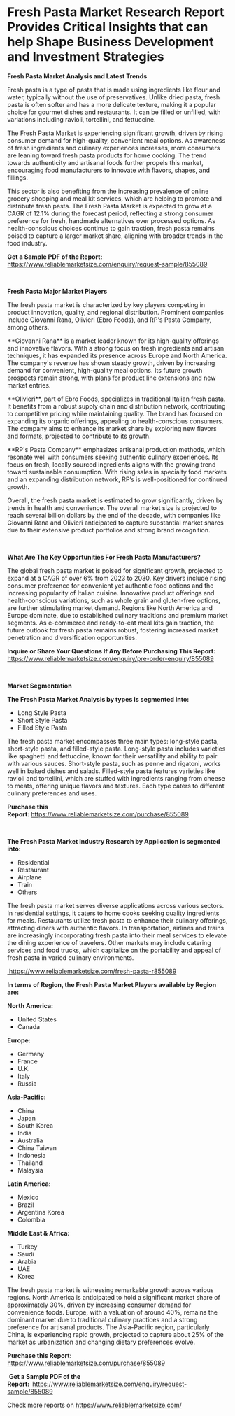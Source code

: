 <p><h1>Fresh Pasta Market Research Report Provides Critical Insights that can help Shape Business Development and Investment Strategies</h1></p><p><strong>Fresh Pasta Market Analysis and Latest Trends</strong></p>
<p><p>Fresh pasta is a type of pasta that is made using ingredients like flour and water, typically without the use of preservatives. Unlike dried pasta, fresh pasta is often softer and has a more delicate texture, making it a popular choice for gourmet dishes and restaurants. It can be filled or unfilled, with variations including ravioli, tortellini, and fettuccine.</p><p>The Fresh Pasta Market is experiencing significant growth, driven by rising consumer demand for high-quality, convenient meal options. As awareness of fresh ingredients and culinary experiences increases, more consumers are leaning toward fresh pasta products for home cooking. The trend towards authenticity and artisanal foods further propels this market, encouraging food manufacturers to innovate with flavors, shapes, and fillings.</p><p>This sector is also benefiting from the increasing prevalence of online grocery shopping and meal kit services, which are helping to promote and distribute fresh pasta. The Fresh Pasta Market is expected to grow at a CAGR of 12.1% during the forecast period, reflecting a strong consumer preference for fresh, handmade alternatives over processed options. As health-conscious choices continue to gain traction, fresh pasta remains poised to capture a larger market share, aligning with broader trends in the food industry.</p></p>
<p><strong>Get a Sample PDF of the Report:&nbsp;</strong> <a href="https://www.reliablemarketsize.com/enquiry/request-sample/855089?utm_campaign=2334&utm_medium=2&utm_source=Github&utm_content=ia&utm_term=07042025&utm_id=fresh-pasta">https://www.reliablemarketsize.com/enquiry/request-sample/855089</a></p>
<p>&nbsp;</p>
<p><strong>Fresh Pasta Major Market Players</strong></p>
<p><p>The fresh pasta market is characterized by key players competing in product innovation, quality, and regional distribution. Prominent companies include Giovanni Rana, Olivieri (Ebro Foods), and RP's Pasta Company, among others.</p><p>**Giovanni Rana** is a market leader known for its high-quality offerings and innovative flavors. With a strong focus on fresh ingredients and artisan techniques, it has expanded its presence across Europe and North America. The company's revenue has shown steady growth, driven by increasing demand for convenient, high-quality meal options. Its future growth prospects remain strong, with plans for product line extensions and new market entries.</p><p>**Olivieri**, part of Ebro Foods, specializes in traditional Italian fresh pasta. It benefits from a robust supply chain and distribution network, contributing to competitive pricing while maintaining quality. The brand has focused on expanding its organic offerings, appealing to health-conscious consumers. The company aims to enhance its market share by exploring new flavors and formats, projected to contribute to its growth.</p><p>**RP's Pasta Company** emphasizes artisanal production methods, which resonate well with consumers seeking authentic culinary experiences. Its focus on fresh, locally sourced ingredients aligns with the growing trend toward sustainable consumption. With rising sales in specialty food markets and an expanding distribution network, RP’s is well-positioned for continued growth.</p><p>Overall, the fresh pasta market is estimated to grow significantly, driven by trends in health and convenience. The overall market size is projected to reach several billion dollars by the end of the decade, with companies like Giovanni Rana and Olivieri anticipated to capture substantial market shares due to their extensive product portfolios and strong brand recognition.</p></p>
<p>&nbsp;</p>
<p><strong>What Are The Key Opportunities For Fresh Pasta Manufacturers?</strong></p>
<p><p>The global fresh pasta market is poised for significant growth, projected to expand at a CAGR of over 6% from 2023 to 2030. Key drivers include rising consumer preference for convenient yet authentic food options and the increasing popularity of Italian cuisine. Innovative product offerings and health-conscious variations, such as whole grain and gluten-free options, are further stimulating market demand. Regions like North America and Europe dominate, due to established culinary traditions and premium market segments. As e-commerce and ready-to-eat meal kits gain traction, the future outlook for fresh pasta remains robust, fostering increased market penetration and diversification opportunities.</p></p>
<p><strong>Inquire or Share Your Questions If Any Before Purchasing This Report:</strong> <a href="https://www.reliablemarketsize.com/enquiry/pre-order-enquiry/855089?utm_campaign=2334&utm_medium=2&utm_source=Github&utm_content=ia&utm_term=07042025&utm_id=fresh-pasta">https://www.reliablemarketsize.com/enquiry/pre-order-enquiry/855089</a></p>
<p>&nbsp;</p>
<p><strong>Market Segmentation</strong></p>
<p><strong>The Fresh Pasta Market Analysis by types is segmented into:</strong></p>
<p><ul><li>Long Style Pasta</li><li>Short Style Pasta</li><li>Filled Style Pasta</li></ul></p>
<p><p>The fresh pasta market encompasses three main types: long-style pasta, short-style pasta, and filled-style pasta. Long-style pasta includes varieties like spaghetti and fettuccine, known for their versatility and ability to pair with various sauces. Short-style pasta, such as penne and rigatoni, works well in baked dishes and salads. Filled-style pasta features varieties like ravioli and tortellini, which are stuffed with ingredients ranging from cheese to meats, offering unique flavors and textures. Each type caters to different culinary preferences and uses.</p></p>
<p><strong>Purchase this Report:&nbsp;</strong><a href="https://www.reliablemarketsize.com/purchase/855089?utm_campaign=2334&utm_medium=2&utm_source=Github&utm_content=ia&utm_term=07042025&utm_id=fresh-pasta">https://www.reliablemarketsize.com/purchase/855089</a></p>
<p>&nbsp;</p>
<p><strong>The Fresh Pasta Market Industry Research by Application is segmented into:</strong></p>
<p><ul><li>Residential</li><li>Restaurant</li><li>Airplane</li><li>Train</li><li>Others</li></ul></p>
<p><p>The fresh pasta market serves diverse applications across various sectors. In residential settings, it caters to home cooks seeking quality ingredients for meals. Restaurants utilize fresh pasta to enhance their culinary offerings, attracting diners with authentic flavors. In transportation, airlines and trains are increasingly incorporating fresh pasta into their meal services to elevate the dining experience of travelers. Other markets may include catering services and food trucks, which capitalize on the portability and appeal of fresh pasta in varied culinary environments.</p></p>
<p><a href="https://www.reliablemarketsize.com/fresh-pasta-r855089?utm_campaign=2334&utm_medium=2&utm_source=Github&utm_content=ia&utm_term=07042025&utm_id=fresh-pasta">&nbsp;https://www.reliablemarketsize.com/fresh-pasta-r855089</a></p>
<p><strong>In terms of Region, the Fresh Pasta Market Players available by Region are:</strong></p>
<p>
    <p> <strong> North America: </strong>
        <ul>
            <li>United States</li>
            <li>Canada</li>
        </ul>
        </p> 
    <p> <strong> Europe: </strong>
        <ul>
            <li>Germany</li>
            <li>France</li>
            <li>U.K.</li>
            <li>Italy</li>
            <li>Russia</li>
        </ul>
        </p> 
    <p> <strong> Asia-Pacific: </strong>
        <ul>
            <li>China</li>
            <li>Japan</li>
            <li>South Korea</li>
            <li>India</li>
            <li>Australia</li>
            <li>China Taiwan</li>
            <li>Indonesia</li>
            <li>Thailand</li>
            <li>Malaysia</li>
        </ul>
        </p> 
    <p> <strong> Latin America: </strong>
        <ul>
            <li>Mexico</li>
            <li>Brazil</li>
            <li>Argentina Korea</li>
            <li>Colombia</li>
        </ul>
        </p> 
    <p> <strong> Middle East & Africa: </strong>
        <ul>
            <li>Turkey</li>
            <li>Saudi</li>
            <li>Arabia</li>
            <li>UAE</li>
            <li>Korea</li>
        </ul>
    </p>
    </p>
<p><p>The fresh pasta market is witnessing remarkable growth across various regions. North America is anticipated to hold a significant market share of approximately 30%, driven by increasing consumer demand for convenience foods. Europe, with a valuation of around 40%, remains the dominant market due to traditional culinary practices and a strong preference for artisanal products. The Asia-Pacific region, particularly China, is experiencing rapid growth, projected to capture about 25% of the market as urbanization and changing dietary preferences evolve.</p></p>
<p><strong>Purchase this Report: </strong><a href="https://www.reliablemarketsize.com/purchase/855089?utm_campaign=2334&utm_medium=2&utm_source=Github&utm_content=ia&utm_term=07042025&utm_id=fresh-pasta">https://www.reliablemarketsize.com/purchase/855089</a></p>
<p>&nbsp;<strong>Get a Sample PDF of the Report:&nbsp;&nbsp;</strong><a href="https://www.reliablemarketsize.com/enquiry/request-sample/855089?utm_campaign=2334&utm_medium=2&utm_source=Github&utm_content=ia&utm_term=07042025&utm_id=fresh-pasta">https://www.reliablemarketsize.com/enquiry/request-sample/855089</a></p>
<p><strong></strong></p>
<p>Check more reports on <a href="https://www.reliablemarketsize.com/?utm_campaign=2334&utm_medium=2&utm_source=Github&utm_content=ia&utm_term=07042025&utm_id=fresh-pasta">https://www.reliablemarketsize.com/</a></p>